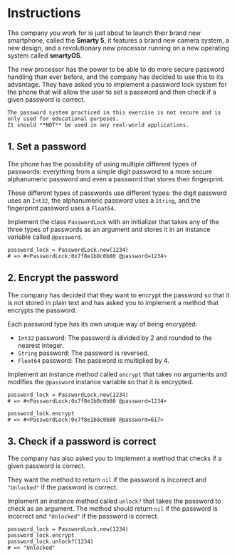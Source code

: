 # Instructions

The company you work for is just about to launch their brand new smartphone, called the **Smarty 5**, it features a brand new camera system, a new design, and a revolutionary new processor running on a new operating system called **smartyOS**.

The new processor has the power to be able to do more secure password handling than ever before, and the company has decided to use this to its advantage.
They have asked you to implement a password lock system for the phone that will allow the user to set a password and then check if a given password is correct.

~~~~exercism/caution
The password system practiced in this exercise is not secure and is only used for educational purposes.
It should **NOT** be used in any real-world applications.
~~~~

## 1. Set a password

The phone has the possibility of using multiple different types of passwords: everything from a simple digit password to a more secure alphanumeric password and even a password that stores their fingerprint.

These different types of passwords use different types: the digit password uses an `Int32`, the alphanumeric password uses a `String`, and the fingerprint password uses a `Float64`.

Implement the class `PasswordLock` with an initializer that takes any of the three types of passwords as an argument and stores it in an instance variable called `@password`.

```crystal
password_lock = PasswordLock.new(1234)
# => #<PasswordLock:0x7f8e1b8c0b80 @password=1234>
```

## 2. Encrypt the password

The company has decided that they want to encrypt the password so that it is not stored in plain text and has asked you to implement a method that encrypts the password.

Each password type has its own unique way of being encrypted:

- `Int32` password: The password is divided by 2 and rounded to the nearest integer.
- `String` password: The password is reversed.
- `Float64` password: The password is multiplied by 4.

Implement an instance method called `encrypt` that takes no arguments and modifies the `@password` instance variable so that it is encrypted.

```crystal
password_lock = PasswordLock.new(1234)
# => #<PasswordLock:0x7f8e1b8c0b80 @password=1234>

password_lock.encrypt
# => #<PasswordLock:0x7f8e1b8c0b80 @password=617>
```

## 3. Check if a password is correct

The company has also asked you to implement a method that checks if a given password is correct.

They want the method to return `nil` if the password is incorrect and `"Unlocked"` if the password is correct.

Implement an instance method called `unlock?` that takes the password to check as an argument.
The method should return `nil` if the password is incorrect and `"Unlocked"` if the password is correct.

```crystal
password_lock = PasswordLock.new(1234)
password_lock.encrypt
password_lock.unlock?(1234)
# => "Unlocked"
```
